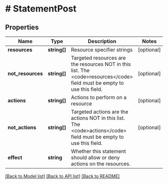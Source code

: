 # # StatementPost

## Properties

Name | Type | Description | Notes
------------ | ------------- | ------------- | -------------
**resources** | **string[]** | Resource specifier strings | [optional]
**not_resources** | **string[]** | Targeted resources are the resources NOT in this list. The &lt;code&gt;resources&lt;/code&gt; field must be empty to use this field. | [optional]
**actions** | **string[]** | Actions to perform on a resource | [optional]
**not_actions** | **string[]** | Targeted actions are the actions NOT in this list. The &lt;code&gt;actions&lt;/code&gt; field must be empty to use this field. | [optional]
**effect** | **string** | Whether this statement should allow or deny actions on the resources. |

[[Back to Model list]](../../README.md#models) [[Back to API list]](../../README.md#endpoints) [[Back to README]](../../README.md)
